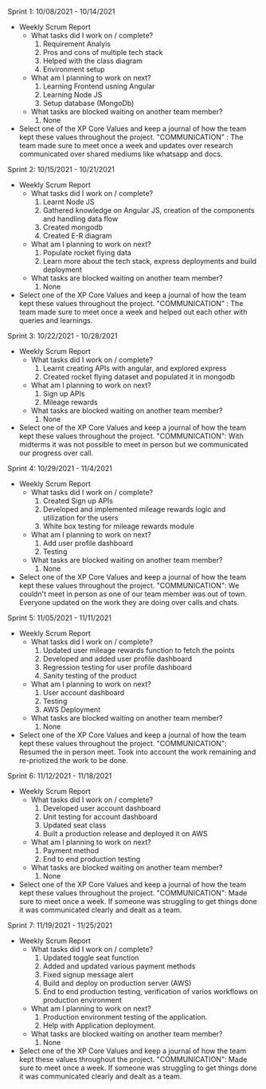Sprint 1: 10/08/2021 - 10/14/2021
- Weekly Scrum Report
	- What tasks did I work on / complete?
		1. Requirement Analyis
		2. Pros and cons of multiple tech stack
		3. Helped with the class diagram
		4. Environment setup
	- What am I planning to work on next?
		1. Learning Frontend usning Angular
		2. Learning Node JS
		3. Setup database (MongoDb)
	- What tasks are blocked waiting on another team member?
		1. None
 - Select one of the XP Core Values and keep a journal of how the team kept these values throughout the project.
    "COMMUNICATION" : The team made sure to meet once a week and updates over research communicated over shared mediums like whatsapp and docs.



Sprint 2: 10/15/2021 - 10/21/2021
- Weekly Scrum Report
	- What tasks did I work on / complete?
		1. Learnt Node JS
		2. Gathered knowledge on Angular JS, creation of the components and handling data flow
		3. Created mongodb
		4. Created E-R diagram
	- What am I planning to work on next?
		1. Populate rocket flying data
		2. Learn more about the tech stack, express deployments and build deployment
	- What tasks are blocked waiting on another team member?
		1. None
 - Select one of the XP Core Values and keep a journal of how the team kept these values throughout the project.
    "COMMUNICATION" : The team made sure to meet once a week and helped out each other with queries and learnings.


Sprint 3: 10/22/2021 - 10/28/2021
- Weekly Scrum Report
	- What tasks did I work on / complete?
		1. Learnt creating APIs with angular, and explored express
		2. Created rocket flying dataset and populated it in mongodb
	- What am I planning to work on next?
		1. Sign up APIs
		2. Mileage rewards		 
	- What tasks are blocked waiting on another team member?
		1. None
 - Select one of the XP Core Values and keep a journal of how the team kept these values throughout the project.
    "COMMUNICATION": With midterms it was not possible to meet in person but we communicated our progress over call.

Sprint 4: 10/29/2021 - 11/4/2021
- Weekly Scrum Report
	- What tasks did I work on / complete?
		1. Created Sign up APIs
        2. Developed and implemented mileage rewards logic and utilization for the users
		3. White box testing for mileage rewards module
	- What am I planning to work on next?
        1. Add user profile dashboard
		2. Testing
	- What tasks are blocked waiting on another team member?
		1. None
- Select one of the XP Core Values and keep a journal of how the team kept these values throughout the project.
    "COMMUNICATION": We couldn't meet in person as one of our team member was out of town. Everyone
    updated on the work they are doing over calls and chats.

Sprint 5: 11/05/2021 - 11/11/2021
- Weekly Scrum Report
	- What tasks did I work on / complete?
		1. Updated user mileage rewards function to fetch the points
        2. Developed and added user profile dashboard
		3. Regression testing for user profile dashboard
		4. Sanity testing of the product
	- What am I planning to work on next?
		1. User account dashboard
		2. Testing
		3. AWS Deployment
	- What tasks are blocked waiting on another team member?
		1. None
- Select one of the XP Core Values and keep a journal of how the team kept these values throughout the project.
    "COMMUNICATION": Resumed the in person meet. Took into account the work remaining and re-priotized the work to be done.


Sprint 6: 11/12/2021 - 11/18/2021
- Weekly Scrum Report
	- What tasks did I work on / complete?
		1. Developed user account dashboard
		2. Unit testing for account dashboard
		3. Updated seat class
		4. Built a production release and deployed it on AWS
	- What am I planning to work on next?
		1. Payment method
		2. End to end production testing 
	- What tasks are blocked waiting on another team member?
		1. None
- Select one of the XP Core Values and keep a journal of how the team kept these values throughout the project.
    "COMMUNICATION": Made sure to meet once a week. If someone was struggling to get things done it was communicated clearly and dealt as a team.

Sprint 7: 11/19/2021 - 11/25/2021
- Weekly Scrum Report
	- What tasks did I work on / complete?
		1. Updated toggle seat function
		2. Added and updated various payment methods
		3. Fixed signup message alert
		4. Build and deploy on production server (AWS)
		5. End to end production testing, verification of varios workflows on production environment
	- What am I planning to work on next?
		1. Production environment testing of the application.
        2. Help with Application deployment.
	- What tasks are blocked waiting on another team member?
		1. None
- Select one of the XP Core Values and keep a journal of how the team kept these values throughout the project.
    "COMMUNICATION": Made sure to meet once a week. If someone was struggling to get things done it was communicated clearly and dealt as a team.
